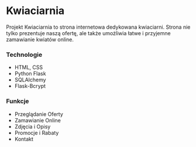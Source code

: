 # Kwiaciarnia
Projekt Kwiaciarnia to strona internetowa dedykowana kwiaciarni. Strona nie tylko prezentuje naszą ofertę, ale także umożliwia łatwe i przyjemne zamawianie kwiatów online.
 
### Technologie
- HTML, CSS
- Python Flask
- SQLAlchemy
- Flask-Bcrypt

### Funkcje
- Przeglądanie Oferty
- Zamawianie Online
- Zdjęcia i Opisy
- Promocje i Rabaty
- Kontakt
